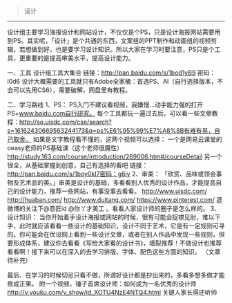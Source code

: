 > 设计
----------

设计组主要学习海报设计和网站设计，不仅仅是个PS，只是设计海报网站需要用到PS。其实呢，「设计」是个共通的东西，文案组的PPT制作和动画组的视频剪辑，若想做到好，也是要学习设计知识。所以大家在学习时要注意，PS只是个工具，更重要的是提高审美水平，提高设计能力。

一、工具
设计组工具大集合  链接：http://pan.baidu.com/s/1bod1yB9 密码：i0d6
设计大概需要的工具就只有Adobe全家桶：首选PS、AI（自行选择版本，不会可以先用CS6），需要破解，网盘里有教程。

二、学习路线
1、PS：
PS入门不建议看视频，我嫌慢…动手能力强的打开PS+www.baidu.com自行研究。
每个工具都玩一遍过去后，可以看一些文章教程：http://so.uisdc.com/cse/search?s=16162430669563244173&q=ps%E6%95%99%E7%A8%8B有难有易，自己取舍。
如果是文字教程看不懂的，这两个视频可以选择：
一个是网易云课堂的oeasy老师的PS基础课（这个老师很魔性）
http://study.163.com/course/introduction/269006.htm#/courseDetail
另一个很全，从基础掌握到创意，自己有选择的看吧
链接：http://pan.baidu.com/s/1boy0kI7密码：g6iy
2、审美：
「欣赏、品味或领会事物及艺术品的美。」审美是设计的基础，多看看别人优秀的设计作品，才能提高自己的设计能力，推荐一些网站，有事没事去看看。
http://www.uisdc.com/
http://huaban.com/
http://www.duitang.com/
https://www.pinterest.com/
逛微博的关注下@意匠id @你丫才美工 。看看人家设计师的圈子是怎么样的。
3、设计知识：
当你开始着手设计海报或网站的时候，很有可能会捉襟见肘，难以下手，此时就应该看看一些设计的基础知识，设计不同于艺术，它是有一定规则可寻的。你可能会在优设网上看到一些设计文章，或者在别人作品中发现一些规则，但要形成体系，建议你去看看《写给大家看的设计书》，墙裂推荐！不做设计也推荐看看啊！接下来可以在深入的去学习排版、字体、配色这些方面的知识。
（文章待补充）

最后、在学习的时候切忌只看不做，所谓好设计都是抄出来的，多看多想多做才能修成正果。
附一个视频，锤子首席设计师：如何成为一名优秀的设计师 http://v.youku.com/v_show/id_XOTU4NzE4NTQ4.html    关键人家长得还听帅